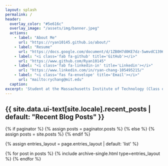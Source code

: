 ```yaml
---
layout: splash
permalink: /
header:
  overlay_color: "#5e616c"
  overlay_image: "/assets/img/banner.jpeg"
  actions:
    - label: "About Me"
      url: "https://ryan10145.github.io/about/"
    - label: "Resume"
      url: "https://docs.google.com/document/d/1ZB0H7d0KE7dz-5wmvdC1396adDMg1Mf_fVSQCaXp-Dk/edit?usp=sharing" 
    - label: "<i class='fab fa-github' title='GitHub'></i>"
      url: "https://www.github.com/Ryan10145"
    - label: "<i class='fab fa-linkedin-in' title='Linkedin'></i>"
      url: "https://www.linkedin.com/in/ryan-chang-105495215/"
    - label: "<i class='fas fa-envelope' title='Email'></i>"
      url: "mailto:rychang@mit.edu"
  caption:
excerpt: 'Student at the Massachusetts Institute of Technology (Class of 2025) majoring in computer science, math, and economics.'
---
```


<h2 class="archive__subtitle">{{ site.data.ui-text[site.locale].recent_posts | default: "Recent Blog Posts" }}</h2>

{% if paginator %}
  {% assign posts = paginator.posts %}
{% else %}
  {% assign posts = site.posts %}
{% endif %}

{% assign entries_layout = page.entries_layout | default: 'list' %}
<div class="entries-{{ entries_layout }}">
  {% for post in posts %}
    {% include archive-single.html type=entries_layout %}
  {% endfor %}
</div>
